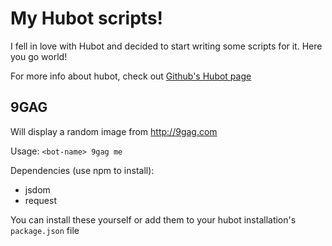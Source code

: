 # My Hubot scripts!

I fell in love with Hubot and decided to start writing some scripts for it. Here you go world!

For more info about hubot, check out [Github's Hubot page](http://hubot.github.com/)

## 9GAG
Will display a random image from http://9gag.com

Usage: `<bot-name> 9gag me`

Dependencies (use npm to install):

* jsdom
* request

You can install these yourself or add them to your hubot installation's `package.json` file
